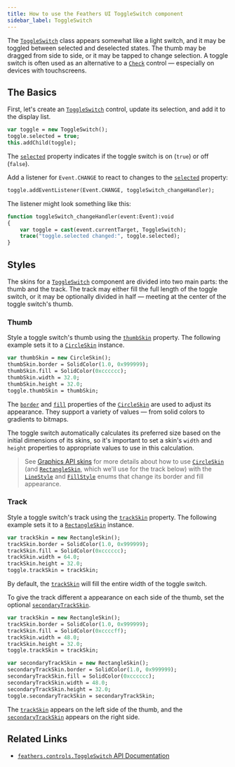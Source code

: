 ```yaml
---
title: How to use the Feathers UI ToggleSwitch component
sidebar_label: ToggleSwitch
---
```


The [`ToggleSwitch`](https://api.feathersui.com/current/feathers/controls/ToggleSwitch.html) class appears somewhat like a light switch, and it may be toggled between selected and deselected states. The thumb may be dragged from side to side, or it may be tapped to change selection. A toggle switch is often used as an alternative to a [`Check`](./check.md) control — especially on devices with touchscreens.

## The Basics

First, let's create an [`ToggleSwitch`](https://api.feathersui.com/current/feathers/controls/ToggleSwitch.html) control, update its selection, and add it to the display list.

```hx
var toggle = new ToggleSwitch();
toggle.selected = true;
this.addChild(toggle);
```

The [`selected`](https://api.feathersui.com/current/feathers/controls/ToggleSwitch.html#selected) property indicates if the toggle switch is on (`true`) or off (`false`).

Add a listener for `Event.CHANGE` to react to changes to the [`selected`](https://api.feathersui.com/current/feathers/controls/ToggleSwitch.html#selected) property:

```hx
toggle.addEventListener(Event.CHANGE, toggleSwitch_changeHandler);
```

The listener might look something like this:

```hx
function toggleSwitch_changeHandler(event:Event):void
{
    var toggle = cast(event.currentTarget, ToggleSwitch);
    trace("toggle.selected changed:", toggle.selected);
}
```

## Styles

The skins for a [`ToggleSwitch`](https://api.feathersui.com/current/feathers/controls/ToggleSwitch.html) component are divided into two main parts: the thumb and the track. The track may either fill the full length of the toggle switch, or it may be optionally divided in half — meeting at the center of the toggle switch's thumb.

### Thumb

Style a toggle switch's thumb using the [`thumbSkin`](https://api.feathersui.com/current/feathers/controls/ToggleSwitch.html#thumbSkin) property. The following example sets it to a [`CircleSkin`](https://api.feathersui.com/current/feathers/skins/CircleSkin.html) instance.

```hx
var thumbSkin = new CircleSkin();
thumbSkin.border = SolidColor(1.0, 0x999999);
thumbSkin.fill = SolidColor(0xcccccc);
thumbSkin.width = 32.0;
thumbSkin.height = 32.0;
toggle.thumbSkin = thumbSkin;
```

The [`border`](https://api.feathersui.com/current/feathers/skins/BaseGraphicsPathSkin.html#border) and [`fill`](https://api.feathersui.com/current/feathers/skins/BaseGraphicsPathSkin.html#fill) properties of the [`CircleSkin`](https://api.feathersui.com/current/feathers/skins/CircleSkin.html) are used to adjust its appearance. They support a variety of values — from solid colors to gradients to bitmaps.

The toggle switch automatically calculates its preferred size based on the initial dimensions of its skins, so it's important to set a skin's `width` and `height` properties to appropriate values to use in this calculation.

> See [Graphics API skins](./graphics-api-skins.md) for more details about how to use [`CircleSkin`](https://api.feathersui.com/current/feathers/skins/CircleSkin.html) (and [`RectangleSkin`](https://api.feathersui.com/current/feathers/skins/RectangleSkin.html), which we'll use for the track below) with the [`LineStyle`](https://api.feathersui.com/current/feathers/graphics/LineStyle.html) and [`FillStyle`](https://api.feathersui.com/current/feathers/graphics/FillStyle.html) enums that change its border and fill appearance.

### Track

Style a toggle switch's track using the [`trackSkin`](https://api.feathersui.com/current/feathers/controls/ToggleSwitch.html#trackSkin) property. The following example sets it to a [`RectangleSkin`](https://api.feathersui.com/current/feathers/skins/RectangleSkin.html) instance.

```hx
var trackSkin = new RectangleSkin();
trackSkin.border = SolidColor(1.0, 0x999999);
trackSkin.fill = SolidColor(0xcccccc);
trackSkin.width = 64.0;
trackSkin.height = 32.0;
toggle.trackSkin = trackSkin;
```

By default, the [`trackSkin`](https://api.feathersui.com/current/feathers/controls/ToggleSwitch.html#trackSkin) will fill the entire width of the toggle switch.

To give the track different a appearance on each side of the thumb, set the optional [`secondaryTrackSkin`](https://api.feathersui.com/current/feathers/controls/ToggleSwitch.html#secondaryTrackSkin).

```hx
var trackSkin = new RectangleSkin();
trackSkin.border = SolidColor(1.0, 0x999999);
trackSkin.fill = SolidColor(0xccccff);
trackSkin.width = 48.0;
trackSkin.height = 32.0;
toggle.trackSkin = trackSkin;

var secondaryTrackSkin = new RectangleSkin();
secondaryTrackSkin.border = SolidColor(1.0, 0x999999);
secondaryTrackSkin.fill = SolidColor(0xcccccc);
secondaryTrackSkin.width = 48.0;
secondaryTrackSkin.height = 32.0;
toggle.secondaryTrackSkin = secondaryTrackSkin;
```

The [`trackSkin`](https://api.feathersui.com/current/feathers/controls/ToggleSwitch.html#trackSkin) appears on the left side of the thumb, and the [`secondaryTrackSkin`](https://api.feathersui.com/current/feathers/controls/ToggleSwitch.html#secondaryTrackSkin) appears on the right side.

## Related Links

- [`feathers.controls.ToggleSwitch` API Documentation](/api-reference/feathers/controls/ToggleSwitch.html)
